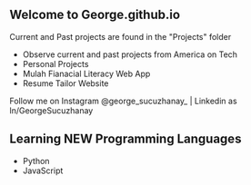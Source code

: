 ## Welcome to George.github.io
Current and Past projects are found in the "Projects" folder
- Observe current and past projects from America on Tech
- Personal Projects
- Mulah Fianacial Literacy Web App
- Resume Tailor Website
<p>Follow me on Instagram @george_sucuzhanay_  |  Linkedin as ln/GeorgeSucuzhanay </p>

## Learning NEW Programming Languages
- Python
- JavaScript

